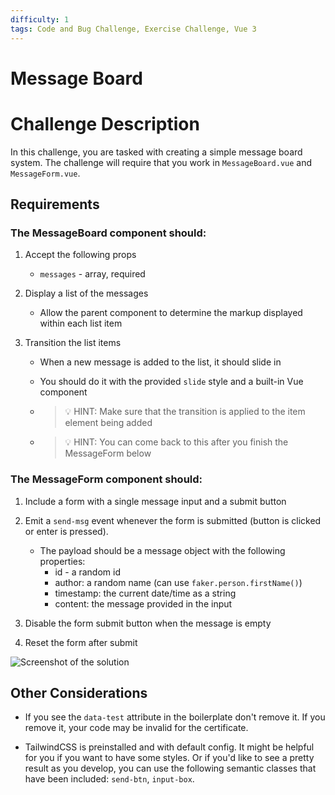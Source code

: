 ```yaml
---
difficulty: 1
tags: Code and Bug Challenge, Exercise Challenge, Vue 3
---
```


# Message Board

# Challenge Description

In this challenge, you are tasked with creating a simple message board system. The challenge will require that you work in `MessageBoard.vue` and `MessageForm.vue`.

## Requirements

### The MessageBoard component should:

1. Accept the following props

   - `messages` - array, required

2. Display a list of the messages

   - Allow the parent component to determine the markup displayed within each list item

3. Transition the list items

   - When a new message is added to the list, it should slide in
   - You should do it with the provided `slide` style and a built-in Vue component

   - > 💡 HINT: Make sure that the transition is applied to the item element being added
   - > 💡 HINT: You can come back to this after you finish the MessageForm below

### The MessageForm component should:

1. Include a form with a single message input and a submit button

2. Emit a `send-msg` event whenever the form is submitted (button is clicked or enter is pressed).

   - The payload should be a message object with the following properties:
     - id - a random id
     - author: a random name (can use `faker.person.firstName()`)
     - timestamp: the current date/time as a string
     - content: the message provided in the input

3. Disable the form submit button when the message is empty

4. Reset the form after submit

![Screenshot of the solution](https://s3.amazonaws.com/images.certificates.dev/bootcamp-feature-challenge.gif)

## Other Considerations

- If you see the `data-test` attribute in the boilerplate don't remove it. If you remove it, your code may be invalid for the certificate.

- TailwindCSS is preinstalled and with default config. It might be helpful for you if you want to have some styles. Or if you'd like to see a pretty result as you develop, you can use the following semantic classes that have been included: `send-btn`, `input-box`.
